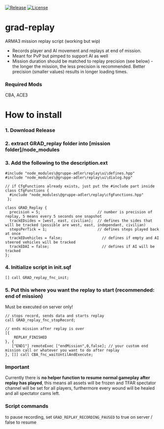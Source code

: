 [![Release](https://img.shields.io/github/release/gruppe-adler/grad-replay.svg)](https://github.com/gruppe-adler/grad-replay/release)
[![License](https://img.shields.io/github/license/gruppe-adler/grad-replay.svg)](https://github.com/gruppe-adler/grad-replay/license)

# grad-replay
ARMA3 mission replay script (working but wip)
* Records player and AI movement and replays at end of mission.
* Meant for PvP but pimped to support AI as well
* Mission duration should be matched to replay precision (see below) - the longer the mission, the less precision is recommended. Better precision (smaller values) results in longer loading times.

### Required Mods
CBA, ACE3

# How to install
### 1. Download Release
### 2. extract GRAD_replay folder into [mission folder]/node_modules
### 3. Add the following to the description.ext

```
#include "node_modules\@gruppe-adler\replay\ui\defines.hpp"
#include "node_modules\@gruppe-adler\replay\ui\dialog.hpp"
```

```
// if CfgFunctions already exists, just put the #include part inside
class CfgFunctions {
  #include "node_modules\@gruppe-adler\replay\cfgFunctions.hpp"
 };
```

```
class GRAD_Replay {
  precision = 5;                          // number is precision of replay, 5 means every 5 seconds one snapshot
  trackEDsides = [west, east, civilian];  // defines the sides that will be tracked (possible are west, east, independant, civilian)
  stepsPerTick = 1;                       // defines steps played back at once
  trackEDvehicles = false;                  // defines if empty and AI steered vehicles will be tracked
  trackEDAI = false;                        // defines if AI will be tracked
};
```
### 4. Initialize script in init.sqf
`[] call GRAD_replay_fnc_init;`

### 5. Put this where you want the replay to start (recommended: end of mission)
Must be executed on server only!
```
// stops record, sends data and starts replay
call GRAD_replay_fnc_stopRecord;

// ends mission after replay is over
[{
	REPLAY_FINISHED
}, {
   ["END1"] remoteExec ["endMission",0,false]; // your custom end mission call or whatever you want to do after replay
}, []] call CBA_fnc_waitUntilAndExecute;
```

### Important
Currently there is **no helper function to resume normal gameplay after replay has played**, this means all assets will be frozen and TFAR spectator channel will be set for all players, furthermore every wound will be healed and all spectator cams left.

### Script commands
to pause recording, set `GRAD_REPLAY_RECORDING_PAUSED` to true on server / false to resume
